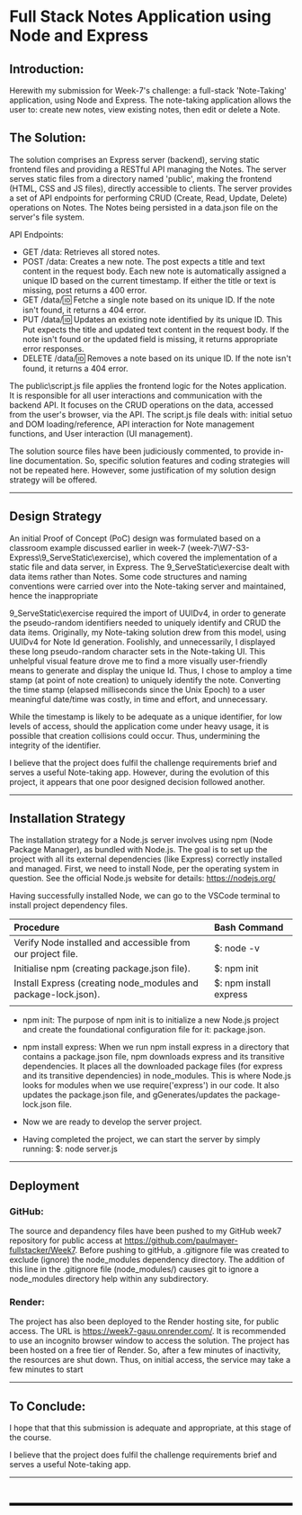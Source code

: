 # Full Stack Notes Application using Node and Express

## Introduction:

Herewith my submission for Week-7's challenge: a full-stack 'Note-Taking' application, using Node and Express. The note-taking application allows the user to: create new notes, view existing notes, then edit or delete a Note.

## The Solution:

The solution comprises an Express server (backend), serving static frontend files and providing a RESTful API managing the Notes. The server serves static files from a directory named 'public', making the frontend (HTML, CSS and JS files), directly accessible to clients. The server provides a set of API endpoints for performing CRUD (Create, Read, Update, Delete) operations on Notes. The Notes being persisted in a data.json file on the server's file system.

API Endpoints:
- GET /data: Retrieves all stored notes.
- POST /data: Creates a new note. The post expects a title and text content in the request body. Each new note is automatically assigned a unique ID based on the current timestamp. If either the title or text is missing, post returns a 400 error.
- GET /data/:id: Fetche a single note based on its unique ID. If the note isn't found, it returns a 404 error.
- PUT /data/:id: Updates an existing note identified by its unique ID. This Put expects the title and updated text content in the request body. If the note isn't found or the updated field is missing, it returns appropriate error responses.
- DELETE /data/:id: Removes a note based on its unique ID. If the note isn't found, it returns a 404 error.  

The public\script.js file applies the frontend logic for the Notes application. It is responsible for all user interactions and communication with the backend API. It focuses on the CRUD operations on the data, accessed from the user's browser, via the API. The script.js file deals with: initial setuo and DOM loading/reference, API interaction for Note management functions, and User interaction (UI management).  

The solution source files have been judiciously commented, to provide in-line documentation. So, specific solution features and coding strategies will not be repeated here. However, some justification of my solution design strategy will be offered.  

---

## Design Strategy

An initial Proof of Concept (PoC) design was formulated based on a classroom example discussed earlier in week-7 (week-7\W7-S3-Express\9_ServeStatic\exercise), which covered the implementation of a static file and data server, in Express. The 9_ServeStatic\exercise dealt with data items rather than Notes. Some code structures and naming conventions were carried over into the Note-taking server and maintained, hence the inappropriate

9_ServeStatic\exercise required the import of UUIDv4, in order to generate the pseudo-random identifiers needed to uniquely identify and CRUD the data items. Originally, my Note-taking solution drew from this model, using UUIDv4 for Note Id generation. Foolishly, and unnecessarily, I displayed these long pseudo-random character sets in the Note-taking UI. This unhelpful visual feature drove me to find a more visually user-friendly means to generate and display the unique Id. Thus, I chose to amploy a time stamp (at point of note creation) to uniquely identify the note. Converting the time stamp (elapsed milliseconds since the Unix Epoch) to a user meaningful date/time was costly, in time and effort, and unnecessary. 

While the timestamp is likely to be adequate as a unique identifier, for low levels of access, should the application come under heavy usage, it is possible that creation collisions could occur. Thus, undermining the integrity of the identifier.

I believe that the project does fulfil the challenge requirements brief and serves a useful Note-taking app. However, during the evolution of this project, it appears that one poor designed decision followed another.

---

## Installation Strategy

The installation strategy for a Node.js server involves using npm (Node Package Manager), as bundled with Node.js. The goal is to set up the project with all its external dependencies (like Express) correctly installed and managed. First, we need to install Node, per the operating system in question. See the official Node.js website for details: https://nodejs.org/

Having successfully installed Node, we can go to the VSCode terminal to install project dependency files.

| Procedure                                                       | Bash Command          |
|:----------------------------------------------------------------|:----------------------|
| Verify Node installed and accessible from our project file.     |$: node -v             |
| Initialise npm (creating package.json file).                    |$: npm init            |
| Install Express (creating node_modules and package-lock.json).  |$: npm install express |
|                                                                 |                       |

- npm init: The purpose of npm init is to initialize a new Node.js project and create the foundational configuration file for it: package.json.

- npm install express: When we run npm install express in a directory that contains a package.json file, npm downloads express and its transitive dependencies. It places all the downloaded package files (for express and its transitive dependencies) in node_modules. This is where Node.js looks for modules when we use require('express') in our code. It also updates the package.json file, and gGenerates/updates the package-lock.json file.

- Now we are ready to develop the server project.

- Having completed the project, we can start the server by simply running: $: node server.js

---

## Deployment

### GitHub:

The source and depandency files have been pushed to my GitHub week7 repository for public access at https://github.com/paulmayer-fullstacker/Week7. Before pushing to gitHub, a .gitignore file was created to exclude (ignore) the node_modules dependency directory. The addition of this line in the .gitignore file (node_modules/) causes git to ignore a node_modules directory help within any subdirectory.  

### Render:

The project has also been deployed to the Render hosting site, for public access. The URL is https://week7-gauu.onrender.com/. It is recommended to use an incognito browser window to access the solution. The project has been hosted on a free tier of Render. So, after a few minutes of inactivity, the resources are shut down. Thus, on initial access, the service may take a few minutes to start

---

## To Conclude:

I hope that that this submission is adequate and appropriate, at this stage of the course.  

I believe that the project does fulfil the challenge requirements brief and serves a useful Note-taking app.

---

<br/>

<hr style="height: 5px; background-color: black; border: none;">